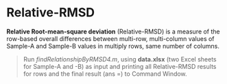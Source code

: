 # Relative-RMSD
**Relative Root-mean-square deviation** (Relative-RMSD) is a measure of the
row-based overall differences between multi-row, multi-column values of Sample-A
and Sample-B values in multiply rows, same number of columns.
>   Run *findRelationshipByRMSD4.m*, using **data.xlsx** (two Excel sheets for
>   Sample-A and -B) as input and printing all Relative-RMSD results for rows
>   and the final result (ans =) to Command Window.
